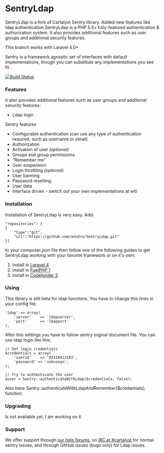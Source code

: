 # SentryLdap

SentryLdap is a fork of Cartalyst Sentry library. Added new features like ldap authentication.SentryLdap is a PHP 5.3+ fully-featured authentication & authorization system. It also provides additional features such as user groups and additional security features.

This branch works with Laravel 4.0*

Sentry is a framework agnostic set of interfaces with default implementations, though you can substitute any implementations you see fit.

[![Build Status](https://travis-ci.org/cartalyst/sentry.png?branch=master)](https://travis-ci.org/cartalyst/sentry)

### Features

It also provides additional features such as user groups and additional security features:
- Ldap login

Sentry features
- Configurable authentication (can use any type of authentication required, such as username or email)
- Authorization
- Activation of user *(optional)*
- Groups and group permissions
- "Remember me"
- User suspension
- Login throttling *(optional)*
- User banning
- Password resetting
- User data
- Interface driven - switch out your own implementations at will

### Installation

Installation of SentryLdap is very easy. Add:

    "repositories": [
    {
        "type":"git",
        "url":"https://github.com/anndro/SentryLdap.git"
    }]

to your composer.json file then follow one of the following guides to get SentryLdap working with your favorite framework or on it's own:

1. Install in [Laravel 4](http://docs.cartalyst.com/sentry-2/installation/laravel-4)
2. Install in [FuelPHP 1](http://docs.cartalyst.com/sentry-2/installation/fuelphp-1)
3. Install in [CodeIgniter 3](http://docs.cartalyst.com/sentry-2/installation/codeigniter-3)

### Using

This library is still beta for ldap functions. You have to change this lines in your config file.

	'ldap' => array(
		'server'	=> 'ldapserver',
		'port'		=> 'ldapport'
	),

After this settings you have to follow sentry orginal document file. You can use ldap login like this;

    // Set login credentials
    $credentials = array(
        'userid'    => '03310412183',
        'password' => 'vnkuseyn',
    );

    // Try to authenticate the user
    $user = Sentry::authenticateWithLdap($credentials, false);

Also have Sentry::authenticateWithLdapAndRemember($credentials); function.


### Upgrading

Is not available yet, I am working on it.

### Support

We offer support through [our help forums](http://help.cartalyst.com), on [IRC at #cartalyst](http://webchat.freenode.net/?channels=cartalyst) for normal sentry issues, and through GitHub issues (bugs only) for Ldap issues.

